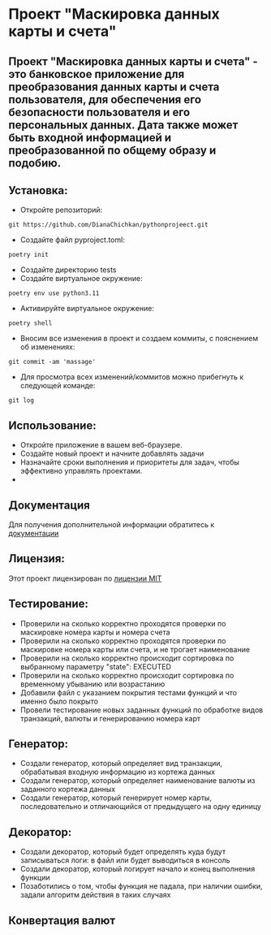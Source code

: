 # Проект "Маскировка данных карты и счета"

## Проект "Маскировка данных карты и счета" - это банковское приложение для преобразования данных карты и счета пользователя, для обеспечения его безопасности пользователя и его персональных данных. Дата также может быть входной информацией и преобразованной по общему образу и подобию.

## Установка: 
- Откройте репозиторий:  
```
git	https://github.com/DianaChichkan/pythonprojeect.git
```
- Создайте файл pyproject.toml:
```
poetry init
```
- Создайте директорию tests
- Создайте виртуальное окружение:
```commandline
poetry env use python3.11
```
- Активируйте виртуальное окружение:
```commandline
poetry shell
```
- Вносим все изменения в проект и создаем коммиты, с пояснением об изменениях:
```commandline
git commit -am 'massage'
```
- Для просмотра всех изменений/коммитов можно прибегнуть к следующей команде:
```commandline
git log
```
## Использование:
- Откройте приложение в вашем веб-браузере.
- Создайте новый проект и начните добавлять задачи
- Назначайте сроки выполнения и приоритеты для задач, чтобы эффективно управлять проектами.
- 
## Документация 
Для получения дополнительной информации обратитесь к [документации](docs/README.md)

## Лицензия:
Этот проект лицензирован по [лицензии MIT](LICENSE)

## Тестирование: 
- Проверили на сколько корректно проходятся проверки по маскировке номера карты и номера счета
- Проверили на сколько корректно проходятся проверки по маскировке номера карты или счета, и не трогает наименование
- Проверили на сколько корректно происходит сортировка по выбранному параметру "state": EXECUTED
- Проверили на сколько корректно происходит сортировка по временному убыванию или возрастанию 
- Добавили файл с указанием покрытия тестами функций и что именно было покрыто
- Провели тестирование новых заданных функций по обработке видов транзакций, валюты и генерированию номера карт

## Генератор: 
- Создали генератор, который определяет вид транзакции, обрабатывая входную информацию из кортежа данных
- Создали генератор, который определяет наименование валюты из заданного кортежа данных
- Создали генератор, который генерирует номер карты, последовательно и отличающийся от предыдущего на одну единицу

## Декоратор: 
- Создали декоратор, который будет определять куда будут записываться логи: в файл или будет выводиться в консоль
- Создали декоратор, который логирует начало и конец выполнения функции
- Позаботились о том, чтобы функция не падала, при наличии ошибки, задали алгоритм действия в таких случаях

## Конвертация валют